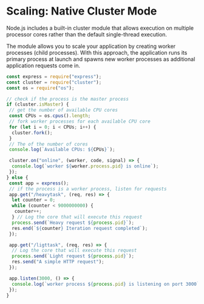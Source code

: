 # Scaling: Native Cluster Mode

Node.js includes a built-in cluster module that allows execution on multiple processor cores rather than the default single-thread execution.

The module allows you to scale your application by creating worker processes (child processes). With this approach, the application runs its primary process at launch and spawns new worker processes as additional application requests come in.

```js
const express = require("express");
const cluster = require("cluster");
const os = require("os");

// check if the process is the master process
if (cluster.isMaster) {
 // get the number of available CPU cores
 const CPUs = os.cpus().length;
 // fork worker processes for each available CPU core
 for (let i = 0; i < CPUs; i++) {
  cluster.fork();
 }
 // The of the number of cores
 console.log(`Available CPUs: ${CPUs}`);

 cluster.on("online", (worker, code, signal) => {
  console.log(`worker ${worker.process.pid} is online`);
 });
} else {
 const app = express();
 // if the process is a worker process, listen for requests
 app.get("/heavytask", (req, res) => {
  let counter = 0;
  while (counter < 9000000000) {
   counter++;
  } // Log the core that will execute this request
  process.send(`Heavy request ${process.pid}`);
  res.end(`${counter} Iteration request completed`);
 });

 app.get("/ligttask", (req, res) => {
  // Log the core that will execute this request
  process.send(`Light request ${process.pid}`);
  res.send("A simple HTTP request");
 });

 app.listen(3000, () => {
  console.log(`worker process ${process.pid} is listening on port 3000`);
 });
}
```
